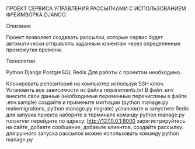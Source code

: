 ПРОЕКТ СЕРВИСА УПРАВЛЕНИЯ РАССЫЛКАМИ С ИСПОЛЬЗОВАНИЕМ ФРЕЙМВОРКА DJANGO.

Описание

Проект позволяет создавать рассылки, которые сервис будет автоматически отправлять заданным клиентам через определенные промежутки времени.

Технологии

Python Django PostgreSQL Redis Для работы с проектом необходимо.

Клонировать репозиторий на компьютер используя SSH ключ. Установить все зависимости из файла requirements.txt В файл .env внесите свои данные (необходимые переменные перечислены в файле .env.sample) создайте и примените мигhации (python manage.py makemigrations, python manage.py migrate) установите и запустите Redis для запуска проекта наберите в терминале команду python manage.py runserver перейдите по адресу: http://127.0.0.1:8000 зарегистрируйтесь на сайте, добавте сообщение, добавьте клиентов, создайте рассылку. для ручного запуска рассылок можно использовать команду python manage.py
